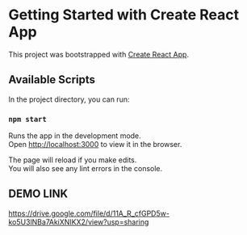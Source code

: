 # Getting Started with Create React App

This project was bootstrapped with [Create React App](https://github.com/facebook/create-react-app).

## Available Scripts

In the project directory, you can run:

### `npm start`

Runs the app in the development mode.\
Open [http://localhost:3000](http://localhost:3000) to view it in the browser.

The page will reload if you make edits.\
You will also see any lint errors in the console.

## DEMO LINK

https://drive.google.com/file/d/11A_R_cfGPD5w-ko5U3lNBa7AkiXNIKX2/view?usp=sharing
